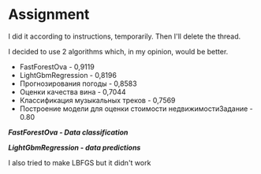 # Assignment

I did it according to instructions, temporarily. Then I'll delete the thread.

I decided to use 2 algorithms which, in my opinion, would be better.

* FastForestOva - 0,9119
* LightGbmRegression - 0,8196
* Прогнозирования погоды - 0,8583
* Оценки качества вина - 0,7044
* Классификация музыкальных треков - 0,7569
* Построение модели для оценки стоимости недвижимостиЗадание - 0.80

***FastForestOva - Data classification***

***LightGbmRegression - data predictions***

I also tried to make LBFGS but it didn't work
